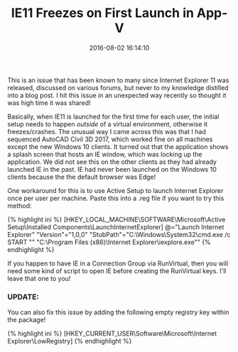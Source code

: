 ﻿---
title: IE11 Freezes on First Launch in App-V
slug: ie11-freezes-on-first-launch-in-app-v
excerpt: The first launch of IE11 for a user will fail if it's run insidethe virtual environment. Here's how to solve that.
date: '2016-08-02 16:14:10'
redirect_from: /2016/08/ie11-freezes-launch-app-v/
layout: single
classes: wide
categories:
  - App-V
tags:
  - App-V
---

This is an issue that has been known to many since Internet Explorer 11 was released, discussed on various forums, but never to my knowledge distilled into a blog post. I hit this issue in an unexpected way recently so thought it was high time it was shared!

Basically, when IE11 is launched for the first time for each user, the initial setup needs to happen *outside* of a virtual environment, otherwise it freezes/crashes. The unusual way I came across this was that I had sequenced AutoCAD Civil 3D 2017, which worked fine on all machines except the new Windows 10 clients. It turned out that the application shows a splash screen that hosts an IE window, which was locking up the application. We did not see this on the other clients as they had already launched IE in the past. IE had never been launched on the Windows 10 clients because the the default browser was Edge!

One workaround for this is to use Active Setup to launch Internet Explorer once per user per machine. Paste this into a .reg file if you want to try this method:

{% highlight ini %}
[HKEY_LOCAL_MACHINE\SOFTWARE\Microsoft\Active Setup\Installed Components\LaunchInternetExplorer]
@="Launch Internet Explorer"
"Version"="1,0,0"
"StubPath"="C:\\Windows\\System32\\cmd.exe /c START \"\" \"C:\\Program Files (x86)\\Internet Explorer\\iexplore.exe\""</pre>
{% endhighlight %}

If you happen to have IE in a Connection Group via RunVirtual, then you will need some kind of script to open IE before creating the RunVirtual keys. I'll leave that one to you!

### UPDATE:

You can also fix this issue by adding the following empty registry key within the package!

{% highlight ini %}
[HKEY_CURRENT_USER\Software\Microsoft\Internet Explorer\LowRegistry]
{% endhighlight %}